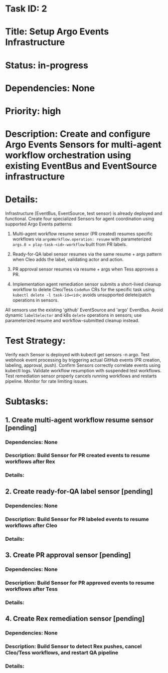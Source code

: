 # Task ID: 2
# Title: Setup Argo Events Infrastructure
# Status: in-progress
# Dependencies: None
# Priority: high
# Description: Create and configure Argo Events Sensors for multi-agent workflow orchestration using existing EventBus and EventSource infrastructure
# Details:
Infrastructure (EventBus, EventSource, test sensor) is already deployed and functional. Create four specialized Sensors for agent coordination using supported Argo Events patterns:

1) Multi-agent workflow resume sensor (PR created) resumes specific workflows via `argoWorkflow.operation: resume` with parameterized `args.0 = play-task-<id>-workflow` built from PR labels.

2) Ready-for-QA label sensor resumes via the same resume + args pattern when Cleo adds the label, validating actor and action.

3) PR approval sensor resumes via resume + args when Tess approves a PR.

4) Implementation agent remediation sensor submits a short-lived cleanup workflow to delete Cleo/Tess `CodeRun` CRs for the specific task using `kubectl delete -l task-id=<id>`; avoids unsupported delete/patch operations in sensors.

All sensors use the existing 'github' EventSource and 'argo' EventBus. Avoid dynamic `labelSelector` and k8s `delete` operations in sensors; use parameterized resume and workflow-submitted cleanup instead.

# Test Strategy:
Verify each Sensor is deployed with kubectl get sensors -n argo. Test webhook event processing by triggering actual GitHub events (PR creation, labeling, approval, push). Confirm Sensors correctly correlate events using kubectl logs. Validate workflow resumption with suspended test workflows. Test remediation sensor properly cancels running workflows and restarts pipeline. Monitor for rate limiting issues.

# Subtasks:
## 1. Create multi-agent workflow resume sensor [pending]
### Dependencies: None
### Description: Build Sensor for PR created events to resume workflows after Rex
### Details:


## 2. Create ready-for-QA label sensor [pending]
### Dependencies: None
### Description: Build Sensor for PR labeled events to resume workflows after Cleo
### Details:


## 3. Create PR approval sensor [pending]
### Dependencies: None
### Description: Build Sensor for PR approved events to resume workflows after Tess
### Details:


## 4. Create Rex remediation sensor [pending]
### Dependencies: None
### Description: Build Sensor to detect Rex pushes, cancel Cleo/Tess workflows, and restart QA pipeline
### Details:


